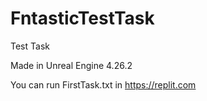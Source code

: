 # FntasticTestTask
Test Task

Made in Unreal Engine 4.26.2

You can run FirstTask.txt in https://replit.com

